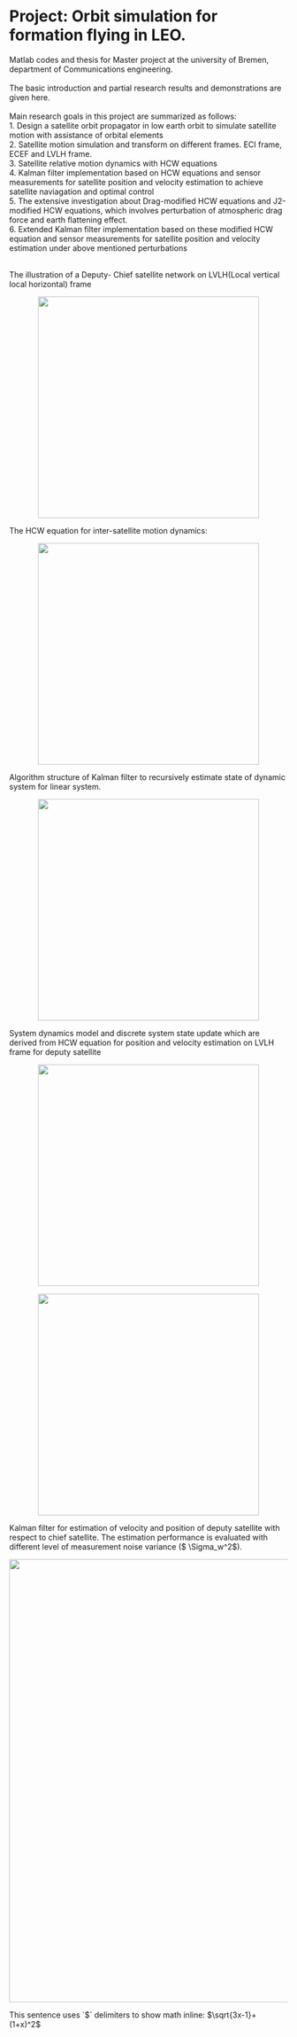 
# Project: **Orbit simulation for formation flying in LEO**.<br/>
Matlab codes and thesis for Master project at the university of Bremen, department of Communications engineering. <br/> 
<br/>
The basic introduction and partial research results and demonstrations are given here. <br/>
<br/>
Main research goals in this project are summarized as follows:<br/>
           1. Design a satellite orbit propagator in low earth orbit to simulate satellite motion with assistance of orbital elements <br/>
           2. Satellite motion simulation and transform on different frames. ECI frame, ECEF and LVLH frame.<br/>
           3. Satellite relative motion dynamics with HCW equations<br/>
           4. Kalman filter implementation based on HCW equations and sensor measurements for satellite position and velocity estimation to achieve satellite naviagation and optimal control<br/>
           5. The extensive investigation about Drag-modified HCW equations and J2-modified HCW equations, which involves perturbation of atmospheric drag force and earth flattening effect.<br/>
           6. Extended Kalman filter implementation based on these modified HCW equation and sensor measurements for satellite position and velocity estimation  under above mentioned perturbations<br/>

<br/>
The illustration of a Deputy- Chief satellite network on LVLH(Local vertical local horizontal) frame  

<p align="center">
  <img src="https://user-images.githubusercontent.com/89796179/198900189-8cae08c1-619d-460c-87fe-bf5344676705.png"
" width="400" />
  </p> 
The HCW equation for inter-satellite motion dynamics:
<p align="center">
  <img src="https://user-images.githubusercontent.com/89796179/198900413-94bc1ef8-395e-47c6-b3e6-27babf01fdcb.png"
" width="400" />
  </p> 



 Algorithm structure of Kalman filter to recursively estimate state of dynamic system for linear system.            
<p align="center">
  <img src="https://user-images.githubusercontent.com/89796179/198900943-f9cbc68c-d451-4304-90a6-686ff666f8a1.png"
 " width="400" />
</p> 
System dynamics model and discrete system state update which are derived from HCW equation for position and velocity estimation on LVLH frame for deputy satellite
<p align="center">
  <img src="https://user-images.githubusercontent.com/89796179/198900944-2bcf9db7-d48b-49b0-aede-b15fe2409aaf.png"
" width="400" />
  </p> 
<p align="center">
  <img src="https://user-images.githubusercontent.com/89796179/198900946-a675ed79-784e-4c9e-93a4-09d20aeac70a.png"
" width="400" />
  </p> 
Kalman filter for estimation of velocity and position of deputy satellite with respect to chief satellite. The estimation performance is evaluated with different level of measurement noise variance ($ \Sigma_w^2$). 

<p align="center">
  <img src="https://user-images.githubusercontent.com/89796179/198900780-3ece325b-9838-4714-9403-0632797d8a23.png"
" width="800" />
  </p> 
This sentence uses `$` delimiters to show math inline:  $\sqrt{3x-1}+(1+x)^2$
